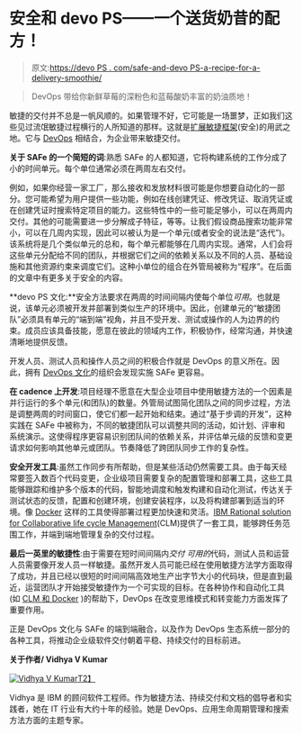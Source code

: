 # 安全和 devo PS——一个送货奶昔的配方！

> 原文:[https://devo PS . com/safe-and-devo PS-a-recipe-for-a-delivery-smoothie/](https://devops.com/safe-and-devops-a-recipe-for-a-delivery-smoothie/)

> DevOps 带给你新鲜草莓的深粉色和蓝莓酸奶丰富的奶油质地！

敏捷的交付并不总是一帆风顺的。如果管理不好，它可能是一场噩梦，正如我们这些见过流氓敏捷过程横行的人所知道的那样。这就是[扩展敏捷框架](http://www.scaledagileframework.com/)(安全)的用武之地。它与 [DevOps](https://www.ibm.com/ibm/devops/us/en/) 相结合，为企业带来敏捷交付。

**关于 SAFe 的一个简短的词**:熟悉 SAFe 的人都知道，它将构建系统的工作分成了小的时间单元。每个单位通常必须在两周左右交付。

例如，如果你经营一家工厂，那么接收和发放材料很可能是你想要自动化的一部分。您可能希望为用户提供一些功能，例如在线创建凭证、修改凭证、取消凭证或在创建凭证时搜索特定项目的能力。这些特性中的一些可能足够小，可以在两周内交付。其他的可能需要进一步分解成子特征，等等。让我们假设商品搜索功能非常小，可以在几周内实现，因此可以被认为是一个单元(或者安全的说法是“迭代”)。该系统将是几个类似单元的总和，每个单元都能够在几周内实现。通常，人们会将这些单元分配给不同的团队，并根据它们之间的依赖关系以及不同的人员、基础设施和其他资源约束来调度它们。这种小单位的组合在外管局被称为“程序”。在后面的文章中有更多关于安全的内容。

**devo PS 文化:**安全方法要求在两周的时间间隔内使每个单位*可用*。也就是说，该单元必须被开发并部署到类似生产的环境中。因此，创建单元的“敏捷团队”必须具有单元的“端到端”视角，并且不受开发、测试或操作的人为边界的约束。成员应该具备技能，愿意在彼此的领域内工作，积极协作，经常沟通，并快速清晰地提供反馈。

开发人员、测试人员和操作人员之间的积极合作就是 DevOps 的意义所在。因此，拥有 [DevOps 文化](https://www.ibm.com/developerworks/community/blogs/c914709e-8097-4537-92ef-8982fc416138/entry/the_devops_culture?lang=en)的组织会发现实施 SAFe 更容易。

**在 cadence 上开发**:项目经理不愿意在大型企业项目中使用敏捷方法的一个因素是并行运行的多个单元(和团队)的数量。外管局试图简化团队之间的同步过程，方法是调整两周的时间窗口，使它们都一起开始和结束。通过“基于步调的开发”，这种实践在 SAFe 中被称为，不同的敏捷团队可以调整共同的活动，如计划、评审和系统演示。这使得程序更容易识别团队间的依赖关系，并评估单元级的反馈和变更请求如何影响其他单元或团队。节奏降低了跨团队同步工作的复杂性。

**安全开发工具**:虽然工作同步有所帮助，但是某些活动仍然需要工具。由于每天经常要签入数百个代码变更，企业级项目需要复杂的配置管理和部署工具，这些工具能够跟踪和维护多个版本的代码，智能地调度和触发构建和自动化测试，传达关于测试状态的反馈，配置和创建环境，创建安装程序，以及将构建部署到适当的环境。像 [Docker](https://www.docker.com/) 这样的工具使得部署过程更加快速和灵活。[IBM Rational solution for Collaborative life cycle Management](https://www-03.ibm.com/software/products/en/ratlclm)(CLM)提供了一套工具，能够跨任务范围工作，并端到端地管理复杂的交付过程。

**最后一英里的敏捷性**:由于需要在短时间间隔内*交付* *可用的*代码，测试人员和运营人员需要像开发人员一样敏捷。虽然开发人员可能已经在使用敏捷方法学方面取得了成功，并且已经以很短的时间间隔高效地生产出字节大小的代码块，但是直到最近，运营团队才开始接受敏捷作为一个可实现的目标。在各种协作和自动化工具(如 [CLM 和 Docker](http://containerjournal.com/2015/08/19/docker-devops-ally/) )的帮助下，DevOps 在改变思维模式和转变能力方面发挥了重要作用。

正是 DevOps 文化与 SAFe 的端到端融合，以及作为 DevOps 生态系统一部分的各种工具，将推动企业级软件交付朝着平稳、持续交付的目标前进。

**关于作者/ Vidhya V Kumar**

[![Vidhya V Kumar](../Images/f4b82e87a2d01c6ae0eeba39759c2cda.png)T2】](https://i1.wp.com/containerjournal.com/wp-content/uploads/2015/08/Vidhya-V-Kumar.jpg)

Vidhya 是 IBM 的顾问软件工程师。作为敏捷方法、持续交付和文档的倡导者和实践者，她在 IT 行业有大约十年的经验。她是 DevOps、应用生命周期管理和搜索方法方面的主题专家。